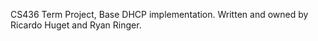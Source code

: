 ﻿CS436 Term Project, Base DHCP implementation. Written and owned by Ricardo Huget and Ryan Ringer.


